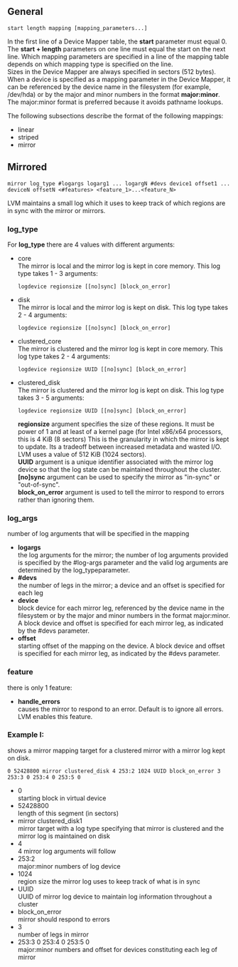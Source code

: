 ## General
```
start length mapping [mapping_parameters...]
```
In the first line of a Device Mapper table, the **start** parameter must equal 0. The **start + length** parameters on one line must equal the start on the next line. Which mapping parameters are specified in a line of the mapping table depends on which mapping type is specified on the line.  
Sizes in the Device Mapper are always specified in sectors (512 bytes).  
When a device is specified as a mapping parameter in the Device Mapper, it can be referenced by the device name in the filesystem (for example, /dev/hda) or by the major and minor numbers in the format **major:minor**. The major:minor format is preferred because it avoids pathname lookups.

The following subsections describe the format of the following mappings:
* linear
* striped
* mirror

## Mirrored
```
mirror log_type #logargs logarg1 ... logargN #devs device1 offset1 ... deviceN offsetN <#features> <feature_1>...<feature_N>
```
LVM maintains a small log which it uses to keep track of which regions are in sync with the mirror or mirrors. 

### log_type
For **log_type** there are 4 values with different arguments:
* core  
   The mirror is local and the mirror log is kept in core memory. This log type takes 1 - 3 arguments:
   ```
   logdevice regionsize [[no]sync] [block_on_error]
   ```
* disk  
   The mirror is local and the mirror log is kept on disk. This log type takes 2 - 4 arguments:
   ```
   logdevice regionsize [[no]sync] [block_on_error]
   ```
* clustered_core  
   The mirror is clustered and the mirror log is kept in core memory. This log type takes 2 - 4 arguments:
   ```
   logdevice regionsize UUID [[no]sync] [block_on_error]
   ```
* clustered_disk  
   The mirror is clustered and the mirror log is kept on disk. This log type takes 3 - 5 arguments:
   ```
   logdevice regionsize UUID [[no]sync] [block_on_error]  
   ```

   **regionsize** argument specifies the size of these regions. It must be power of 1 and at least of a kernel page (for Intel x86/x64 processors, this is 4 KiB (8 sectors) This is the granularity in which the mirror is kept to update. Its a tradeoff between increased metadata and wasted I/O. LVM uses a value of 512 KiB (1024 sectors).  
   **UUID** argument is a unique identifier associated with the mirror log device so that the log state can be maintained throughout the cluster.  
   **[no]sync** argument can be used to specify the mirror as "in-sync" or "out-of-sync".  
   **block_on_error** argument is used to tell the mirror to respond to errors rather than ignoring them.  

### log_args
   number of log arguments that will be specified in the mapping  
* **logargs**  
   the log arguments for the mirror; the number of log arguments provided is specified by the #log-args parameter and the valid log arguments are determined by the log_typeparameter.  
* **#devs**  
   the number of legs in the mirror; a device and an offset is specified for each leg  
* **device**  
   block device for each mirror leg, referenced by the device name in the filesystem or by the major and minor numbers in the format major:minor. A block device and offset is specified for each mirror leg, as indicated by the #devs parameter.  
* **offset**  
   starting offset of the mapping on the device. A block device and offset is specified for each mirror leg, as indicated by the #devs parameter.  

### feature
there is only 1 feature:  
* **handle_errors**  
   causes the mirror to respond to an error. Default is to ignore all errors. LVM enables this feature.

### Example I: 
shows a mirror mapping target for a clustered mirror with a mirror log kept on disk.
```
0 52428800 mirror clustered_disk 4 253:2 1024 UUID block_on_error 3 253:3 0 253:4 0 253:5 0
```
* 0  
   starting block in virtual device  
* 52428800  
   length of this segment (in sectors)  
* mirror clustered_disk1  
   mirror target with a log type specifying that mirror is clustered and the mirror log is maintained on disk  
* 4  
   4 mirror log arguments will follow  
* 253:2  
   major:minor numbers of log device  
* 1024  
   region size the mirror log uses to keep track of what is in sync  
* UUID  
   UUID of mirror log device to maintain log information throughout a cluster  
* block_on_error  
   mirror should respond to errors  
* 3  
   number of legs in mirror  
* 253:3 0 253:4 0 253:5 0  
   major:minor numbers and offset for devices constituting each leg of mirror  
